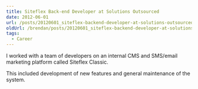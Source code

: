 ```yaml
---
title: Siteflex Back-end Developer at Solutions Outsourced
date: 2012-06-01
url: /posts/20120601_siteflex-backend-developer-at-solutions-outsourced/
oldUrl: /brendan/posts/20120601_siteflex-backend-developer-at-solutions-outsourced/
tags:
  - Career
---
```


I worked with a team of developers on an internal CMS and SMS/email marketing
platform called Siteflex Classic.

This included development of new features and general maintenance of the system.
